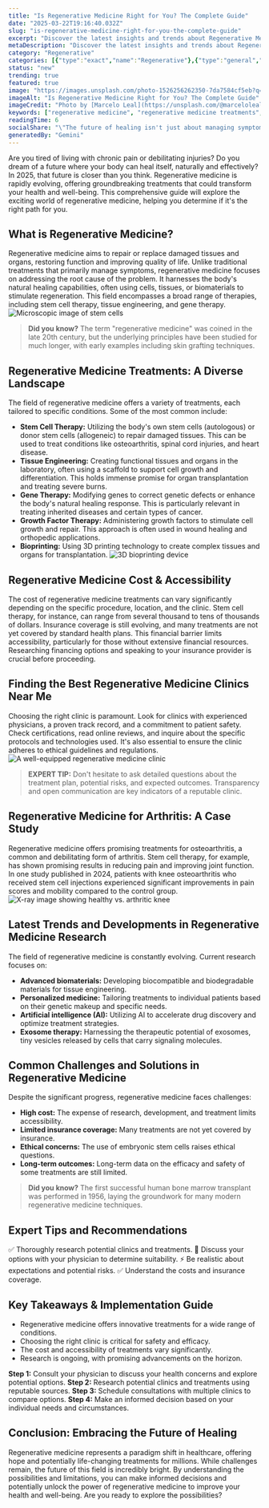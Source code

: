 ```yaml
---
title: "Is Regenerative Medicine Right for You? The Complete Guide"
date: "2025-03-22T19:16:40.032Z"
slug: "is-regenerative-medicine-right-for-you-the-complete-guide"
excerpt: "Discover the latest insights and trends about Regenerative Medicine. This comprehensive guide covers everything you need to know about Regenerative Medicine in 2025."
metaDescription: "Discover the latest insights and trends about Regenerative Medicine. This comprehensive guide covers everything you need to know about Regenerative Medicin..."
category: "Regenerative"
categories: [{"type":"exact","name":"Regenerative"},{"type":"general","name":"Biotechnology"},{"type":"medium","name":"Tissue Engineering"},{"type":"specific","name":"Stem Cell Therapy"},{"type":"niche","name":"Induced Pluripotent Stem Cells"}]
status: "new"
trending: true
featured: true
image: "https://images.unsplash.com/photo-1526256262350-7da7584cf5eb?q=85&w=1200&fit=max&fm=webp&auto=compress"
imageAlt: "Is Regenerative Medicine Right for You? The Complete Guide"
imageCredit: "Photo by [Marcelo Leal](https://unsplash.com/@marceloleal80) on Unsplash"
keywords: ["regenerative medicine", "regenerative medicine treatments", "stem cell therapy", "regenerative medicine cost", "regenerative medicine near me", "best regenerative medicine clinics", "regenerative medicine research", "what is regenerative medicine?", "regenerative medicine for arthritis", "regenerative medicine future"]
readingTime: 6
socialShare: "\"The future of healing isn't just about managing symptoms; it's about regenerating damaged tissues and organs. Regenerative medicine is bringing that future closer than ever before.\""
generatedBy: "Gemini"
---
```




Are you tired of living with chronic pain or debilitating injuries?  Do you dream of a future where your body can heal itself, naturally and effectively?  In 2025, that future is closer than you think. Regenerative medicine is rapidly evolving, offering groundbreaking treatments that could transform your health and well-being. This comprehensive guide will explore the exciting world of regenerative medicine, helping you determine if it's the right path for you.

## What is Regenerative Medicine?

Regenerative medicine aims to repair or replace damaged tissues and organs, restoring function and improving quality of life. Unlike traditional treatments that primarily manage symptoms, regenerative medicine focuses on addressing the root cause of the problem.  It harnesses the body's natural healing capabilities, often using cells, tissues, or biomaterials to stimulate regeneration.  This field encompasses a broad range of therapies, including stem cell therapy, tissue engineering, and gene therapy. ![Microscopic image of stem cells](https://images.unsplash.com/photo-1709227371446-8e76f75260b8?q=85&w=1200&fit=max&fm=webp&auto=compress)

> **Did you know?**  The term "regenerative medicine" was coined in the late 20th century, but the underlying principles have been studied for much longer, with early examples including skin grafting techniques.

## Regenerative Medicine Treatments: A Diverse Landscape

The field of regenerative medicine offers a variety of treatments, each tailored to specific conditions.  Some of the most common include:

* **Stem Cell Therapy:**  Utilizing the body's own stem cells (autologous) or donor stem cells (allogeneic) to repair damaged tissues.  This can be used to treat conditions like osteoarthritis, spinal cord injuries, and heart disease.
* **Tissue Engineering:**  Creating functional tissues and organs in the laboratory, often using a scaffold to support cell growth and differentiation. This holds immense promise for organ transplantation and treating severe burns.
* **Gene Therapy:**  Modifying genes to correct genetic defects or enhance the body's natural healing response.  This is particularly relevant in treating inherited diseases and certain types of cancer.
* **Growth Factor Therapy:**  Administering growth factors to stimulate cell growth and repair.  This approach is often used in wound healing and orthopedic applications.
* **Bioprinting:**  Using 3D printing technology to create complex tissues and organs for transplantation. ![3D bioprinting device](https://images.unsplash.com/photo-1471864190281-a93a3070b6de?q=85&w=1200&fit=max&fm=webp&auto=compress)

## Regenerative Medicine Cost & Accessibility

The cost of regenerative medicine treatments can vary significantly depending on the specific procedure, location, and the clinic.  Stem cell therapy, for instance, can range from several thousand to tens of thousands of dollars.  Insurance coverage is still evolving, and many treatments are not yet covered by standard health plans.  This financial barrier limits accessibility, particularly for those without extensive financial resources.  Researching financing options and speaking to your insurance provider is crucial before proceeding.

## Finding the Best Regenerative Medicine Clinics Near Me

Choosing the right clinic is paramount.  Look for clinics with experienced physicians, a proven track record, and a commitment to patient safety.  Check certifications, read online reviews, and inquire about the specific protocols and technologies used.  It's also essential to ensure the clinic adheres to ethical guidelines and regulations.  ![A well-equipped regenerative medicine clinic](https://images.unsplash.com/photo-1516574187841-cb9cc2ca948b?q=85&w=1200&fit=max&fm=webp&auto=compress)

> **EXPERT TIP:** Don't hesitate to ask detailed questions about the treatment plan, potential risks, and expected outcomes.  Transparency and open communication are key indicators of a reputable clinic.

## Regenerative Medicine for Arthritis: A Case Study

Regenerative medicine offers promising treatments for osteoarthritis, a common and debilitating form of arthritis.  Stem cell therapy, for example, has shown promising results in reducing pain and improving joint function.  In one study published in 2024, patients with knee osteoarthritis who received stem cell injections experienced significant improvements in pain scores and mobility compared to the control group. ![X-ray image showing healthy vs. arthritic knee](https://images.unsplash.com/photo-1522335579687-9c718c5184d7?q=85&w=1200&fit=max&fm=webp&auto=compress)

## Latest Trends and Developments in Regenerative Medicine Research

The field of regenerative medicine is constantly evolving.  Current research focuses on:

* **Advanced biomaterials:** Developing biocompatible and biodegradable materials for tissue engineering.
* **Personalized medicine:** Tailoring treatments to individual patients based on their genetic makeup and specific needs.
* **Artificial intelligence (AI):**  Utilizing AI to accelerate drug discovery and optimize treatment strategies.
* **Exosome therapy:**  Harnessing the therapeutic potential of exosomes, tiny vesicles released by cells that carry signaling molecules.

## Common Challenges and Solutions in Regenerative Medicine

Despite the significant progress, regenerative medicine faces challenges:

* **High cost:**  The expense of research, development, and treatment limits accessibility.
* **Limited insurance coverage:**  Many treatments are not yet covered by insurance.
* **Ethical concerns:**  The use of embryonic stem cells raises ethical questions.
* **Long-term outcomes:**  Long-term data on the efficacy and safety of some treatments are still limited.

> **Did you know?** The first successful human bone marrow transplant was performed in 1956, laying the groundwork for many modern regenerative medicine techniques.

## Expert Tips and Recommendations

✅  Thoroughly research potential clinics and treatments.
🔑  Discuss your options with your physician to determine suitability.
⚡  Be realistic about expectations and potential risks.
✅  Understand the costs and insurance coverage.

## Key Takeaways & Implementation Guide

* Regenerative medicine offers innovative treatments for a wide range of conditions.
* Choosing the right clinic is critical for safety and efficacy.
* The cost and accessibility of treatments vary significantly.
* Research is ongoing, with promising advancements on the horizon.

**Step 1:** Consult your physician to discuss your health concerns and explore potential options.
**Step 2:** Research potential clinics and treatments using reputable sources.
**Step 3:**  Schedule consultations with multiple clinics to compare options.
**Step 4:** Make an informed decision based on your individual needs and circumstances.

## Conclusion: Embracing the Future of Healing

Regenerative medicine represents a paradigm shift in healthcare, offering hope and potentially life-changing treatments for millions.  While challenges remain, the future of this field is incredibly bright. By understanding the possibilities and limitations, you can make informed decisions and potentially unlock the power of regenerative medicine to improve your health and well-being.  Are you ready to explore the possibilities?

